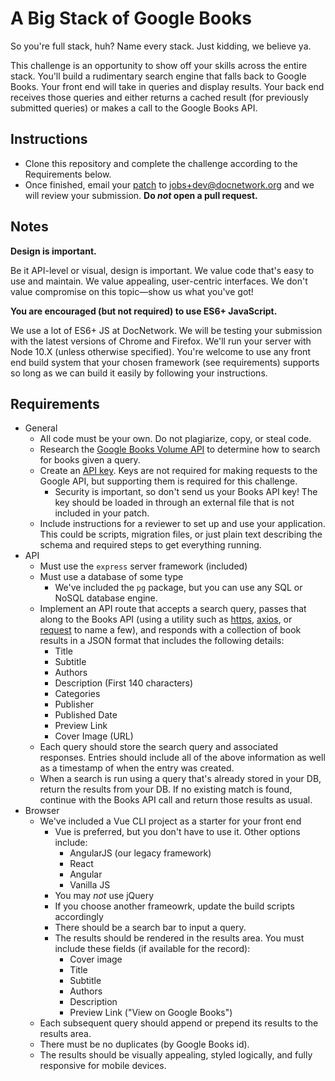 # A Big Stack of Google Books

So you're full stack, huh? Name every stack. Just kidding, we believe ya.

This challenge is an opportunity to show off your skills across the entire stack. You'll build a
rudimentary search engine that falls back to Google Books. Your front end will take in queries and
display results. Your back end receives those queries and either returns a cached result (for
previously submitted queries) or makes a call to the Google Books API.

## Instructions
- Clone this repository and complete the challenge according to the Requirements below.
- Once finished, email your [patch](https://robots.thoughtbot.com/send-a-patch-to-someone-using-git-format-patch) to jobs+dev@docnetwork.org and we will review your submission. **Do _not_ open a pull request.**

## Notes

**Design is important.**

Be it API-level or visual, design is important. We value code that's easy to use and maintain. We value
appealing, user-centric interfaces. We don't value compromise on this topic—show us what you've got!

**You are encouraged (but not required) to use ES6+ JavaScript.**

We use a lot of ES6+ JS at DocNetwork. We will be testing your submission with the latest versions
of Chrome and Firefox. We'll run your server with Node 10.X (unless otherwise specified). You're
welcome to use any front end build system that your chosen framework (see requirements) supports so
long as we can build it easily by following your instructions.

## Requirements
- General
  - All code must be your own. Do not plagiarize, copy, or steal code.
  - Research the [Google Books Volume
    API](https://developers.google.com/books/docs/v1/reference/volumes) to determine how to search
    for books given a query.
  - Create an [API key](https://developers.google.com/books/docs/v1/using#APIKey). Keys are not
    required for making requests to the Google API, but supporting them is required for this
    challenge.
    - Security is important, so don't send us your Books API key! The key should be loaded in
      through an external file that is not included in your patch.
  - Include instructions for a reviewer to set up and use your application. This could be scripts,
    migration files, or just plain text describing the schema and required steps to get everything
    running.
- API
  - Must use the `express` server framework (included)
  - Must use a database of some type
    - We've included the `pg` package, but you can use any SQL or NoSQL database engine.
  - Implement an API route that accepts a search query, passes that along to the Books API (using a
    utility such as [https](https://nodejs.org/api/https.html),
    [axios](https://www.npmjs.com/package/axios), or
    [request](https://www.npmjs.com/package/request) to name a few), and responds with a collection
    of book results in a JSON format that includes the following details:
    - Title
    - Subtitle
    - Authors
    - Description (First 140 characters)
    - Categories
    - Publisher
    - Published Date
    - Preview Link
    - Cover Image (URL)
  - Each query should store the search query and associated responses. Entries should include all of
    the above information as well as a timestamp of when the entry was created.
  - When a search is run using a query that's already stored in your DB, return the results from
    your DB. If no existing match is found, continue with the Books API call and return those
    results as usual.
- Browser
  - We've included a Vue CLI project as a starter for your front end
      - Vue is preferred, but you don't have to use it. Other options include:
        - AngularJS (our legacy framework)
        - React
        - Angular
        - Vanilla JS
      - You may _not_ use jQuery
      - If you choose another frameowrk, update the build scripts accordingly
    - There should be a search bar to input a query.
    - The results should be rendered in the results area. You must include these fields (if available for the record):
      - Cover image
      - Title
      - Subtitle
      - Authors
      - Description
      - Preview Link ("View on Google Books")
  - Each subsequent query should append or prepend its results to the results area.
  - There must be no duplicates (by Google Books id).
  - The results should be visually appealing, styled logically, and fully responsive for mobile
    devices.

